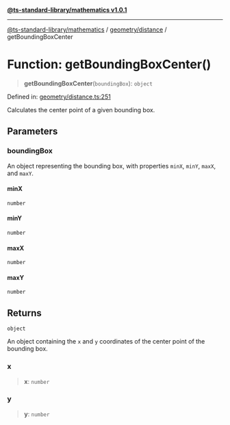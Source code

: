 [**@ts-standard-library/mathematics v1.0.1**](../../../README.md)

***

[@ts-standard-library/mathematics](../../../README.md) / [geometry/distance](../README.md) / getBoundingBoxCenter

# Function: getBoundingBoxCenter()

> **getBoundingBoxCenter**(`boundingBox`): `object`

Defined in: [geometry/distance.ts:251](https://github.com/gabaudette/ts-stdlib/blob/7333da76bc775fbabd0907ad8519b912cfc2fe26/packages/mathematics/src/geometry/distance.ts#L251)

Calculates the center point of a given bounding box.

## Parameters

### boundingBox

An object representing the bounding box, with properties `minX`, `minY`, `maxX`, and `maxY`.

#### minX

`number`

#### minY

`number`

#### maxX

`number`

#### maxY

`number`

## Returns

`object`

An object containing the `x` and `y` coordinates of the center point of the bounding box.

### x

> **x**: `number`

### y

> **y**: `number`
